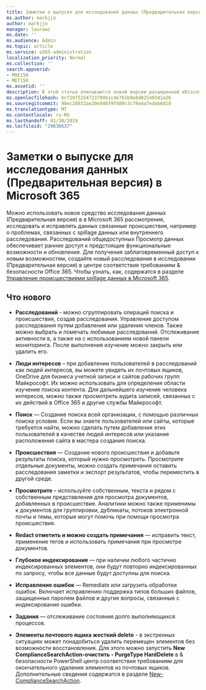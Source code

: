 ```yaml
---
title: Заметки о выпуске для исследования данных (Предварительная версия) в Microsoft 365
ms.author: markjjo
author: markjjo
manager: laurawi
ms.date: ''
ms.audience: Admin
ms.topic: article
ms.service: o365-administration
localization_priority: Normal
ms.collection: ''
search.appverid:
- MOE150
- MET150
ms.assetid: ''
description: В этой статье описываются новой версии расширенной eDiscovery (Предварительная версия) в Microsoft 365.
ms.openlocfilehash: bcf10f5154723709b1cde761b0e8d02540341a26
ms.sourcegitcommit: 98ec28932ae20e848f9f489c3c78e4a7edab6d18
ms.translationtype: MT
ms.contentlocale: ru-RU
ms.lasthandoff: 01/30/2019
ms.locfileid: "29636637"
---
```

# <a name="release-notes-for-data-investigations-preview-in-microsoft-365"></a>Заметки о выпуске для исследования данных (Предварительная версия) в Microsoft 365

Можно использовать новое средство исследования данных (Предварительная версия) в в Microsoft 365 рассмотрения, исследовать и исправлять данных связанные происшествия, например о проблемах, связанных с spillage данных или внутреннего расследования. Расследований общедоступных Просмотр данных обеспечивает раннее доступ к предстоящие функциональные возможности и обновления. Для получения заблаговременный доступ к новым возможностям, создайте новый расследования в исследовании (Предварительная версия) в центре соответствия требованиям & безопасности Office 365. Чтобы узнать, как, содержатся в разделе [Управление происшествиями spillage данных в Microsoft 365](manage-data-spillage-incidents.md).

## <a name="whats-new"></a>Что нового 

- **Расследований** - можно сгруппировать операций поиска и происшествия, создав расследования. Управление доступом расследования путем добавления или удаления членов.  Также можно выбрать и помечать любимые расследований. Отслеживание активности в, а также на с использованием новой панели мониторинга. После выполнения изучение можно закрыть или удалить его.

- **Люди интересов** – при добавлении пользователей в расследований как людей интересов, вы можете увидеть их почтовых ящиков, OneDrive для бизнеса учетной записи и сайтов рабочих групп Майкрософт. Их можно использовать для определения области изучение поиска контента. Для дальнейшего изучения человека интересов, можно также просмотреть аудита записей, связанных с их действий в Office 365 и другие службы Майкрософт.

- **Поиск** — Создание поиска всей организации, с помощью различных поиска условие. Если вы знаете пользователей или сайты, которые требуется найти, можно сделать путем добавления этих пользователей в качестве людей интересов или указание расположения сайта в мастера создания поиска. 

- **Происшествия** — Создание нового происшествия и добавьте результаты поиска, который нужно просмотреть. Просмотрите отдельные документы, можно создать примечания оставить расследования заметки и экспорт результатов, чтобы переместить в другой среде. 

- **Просмотрите** – используйте собственным, текста и рядом с собственным представления для просмотра документов, добавленных в происшествие. Аналитики можно также применимы к документов для группировки, дубликаты, потоков электронной почты и темы, которые могут помочь при помощи просмотра происшествия. 

- **Redact отметить и можно создать примечания** — исправить текст, применение тегов и использовать примечания при просмотре документов.
  
- **Глубокое индексирования** — при наличии любого частично индексированных элементов, они будут повторно индексированных по запросу, чтобы все данные будут доступны для поиска.

- **Исправление ошибок** — Remediate или загрузить обработки ошибок. Включает исправлению поддержка типов больших файлов, защищенных паролем файлов и другие вопросы, связанные с индексирования ошибки. 

- **Задания** — отслеживание состояния долго выполняющихся процессов.

- **Элементы почтового ящика жесткий delete** - в экстренных ситуациях может понадобиться удалить перемещен элементов без возможности восстановления. Для этого можно запустить **New ComplianceSearchAction-очистить - PurgeType HardDelete** в & безопасности PowerShell центр соответствия требованиям для окончательного удаления элементов из почтовых ящиков. Дополнительные сведения содержатся в разделе [New-ComplianceSearchAction](https://docs.microsoft.com/powershell/module/exchange/policy-and-compliance-content-search/new-compliancesearchaction).
